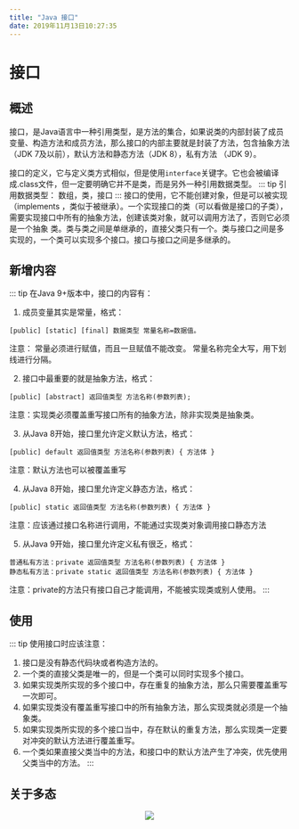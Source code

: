 ```yaml
---
title: "Java 接口" 
date: 2019年11月13日10:27:35
---
```

# 接口
## 概述
接口，是Java语言中一种引用类型，是方法的集合，如果说类的内部封装了成员变量、构造方法和成员方法，那么接口的内部主要就是封装了方法，包含抽象方法（JDK 7及以前），默认方法和静态方法（JDK 8），私有方法
（JDK 9）。

接口的定义，它与定义类方式相似，但是使用`interface`关键字。它也会被编译成.class文件，但一定要明确它并不是类，而是另外一种引用数据类型。
::: tip 引用数据类型：
数组，类，接口
:::
接口的使用，它不能创建对象，但是可以被实现（implements ，类似于被继承）。一个实现接口的类（可以看做是接口的子类），需要实现接口中所有的抽象方法，创建该类对象，就可以调用方法了，否则它必须是一个抽象
类。类与类之间是单继承的，直接父类只有一个。类与接口之间是多实现的，一个类可以实现多个接口。接口与接口之间是多继承的。
## 新增内容
::: tip 在Java 9+版本中，接口的内容有：
1. 成员变量其实是常量，格式：
```
[public] [static] [final] 数据类型 常量名称=数据值。
```
注意：
	常量必须进行赋值，而且一旦赋值不能改变。
	常量名称完全大写，用下划线进行分隔。

2. 接口中最重要的就是抽象方法，格式：
```
[public] [abstract] 返回值类型 方法名称(参数列表);
```
注意：实现类必须覆盖重写接口所有的抽象方法，除非实现类是抽象类。

3. 从Java 8开始，接口里允许定义默认方法，格式：
```
[public] default 返回值类型 方法名称(参数列表) { 方法体 }
```
注意：默认方法也可以被覆盖重写

4. 从Java 8开始，接口里允许定义静态方法，格式：
```
[public] static 返回值类型 方法名称(参数列表) { 方法体 }
```
注意：应该通过接口名称进行调用，不能通过实现类对象调用接口静态方法

5. 从Java 9开始，接口里允许定义私有很乏，格式：
```
普通私有方法：private 返回值类型 方法名称(参数列表) { 方法体 }
静态私有方法：private static 返回值类型 方法名称(参数列表) { 方法体 }
```
注意：private的方法只有接口自己才能调用，不能被实现类或别人使用。
:::

## 使用
::: tip 使用接口时应该注意：
1. 接口是没有静态代码块或者构造方法的。
2. 一个类的直接父类是唯一的，但是一个类可以同时实现多个接口。
3. 如果实现类所实现的多个接口中，存在重复的抽象方法，那么只需要覆盖重写一次即可。
4. 如果实现类没有覆盖重写接口中的所有抽象方法，那么实现类就必须是一个抽象类。
5. 如果实现类所实现的多个接口当中，存在默认的重复方法，那么实现类一定要对冲突的默认方法进行覆盖重写。
6. 一个类如果直接父类当中的方法，和接口中的默认方法产生了冲突，优先使用父类当中的方法。
:::

## 关于多态
<div align="center">
<img src="http://ww1.sinaimg.cn/large/007Rnr4nly1g8hldzrd00j30qz0e5ajq.jpg">
</div>
